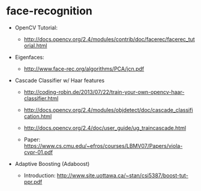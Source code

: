 # face-recognition
* OpenCV Tutorial: 

    * http://docs.opencv.org/2.4/modules/contrib/doc/facerec/facerec_tutorial.html
    
* Eigenfaces: 

    * http://www.face-rec.org/algorithms/PCA/jcn.pdf
    
* Cascade Classifier w/ Haar features

   * http://coding-robin.de/2013/07/22/train-your-own-opencv-haar-classifier.html
   
   * http://docs.opencv.org/2.4/modules/objdetect/doc/cascade_classification.html
   
   * http://docs.opencv.org/2.4/doc/user_guide/ug_traincascade.html
   
   * Paper: https://www.cs.cmu.edu/~efros/courses/LBMV07/Papers/viola-cvpr-01.pdf
  
* Adaptive Boosting (Adaboost)

   * Introduction: http://www.site.uottawa.ca/~stan/csi5387/boost-tut-ppr.pdf
